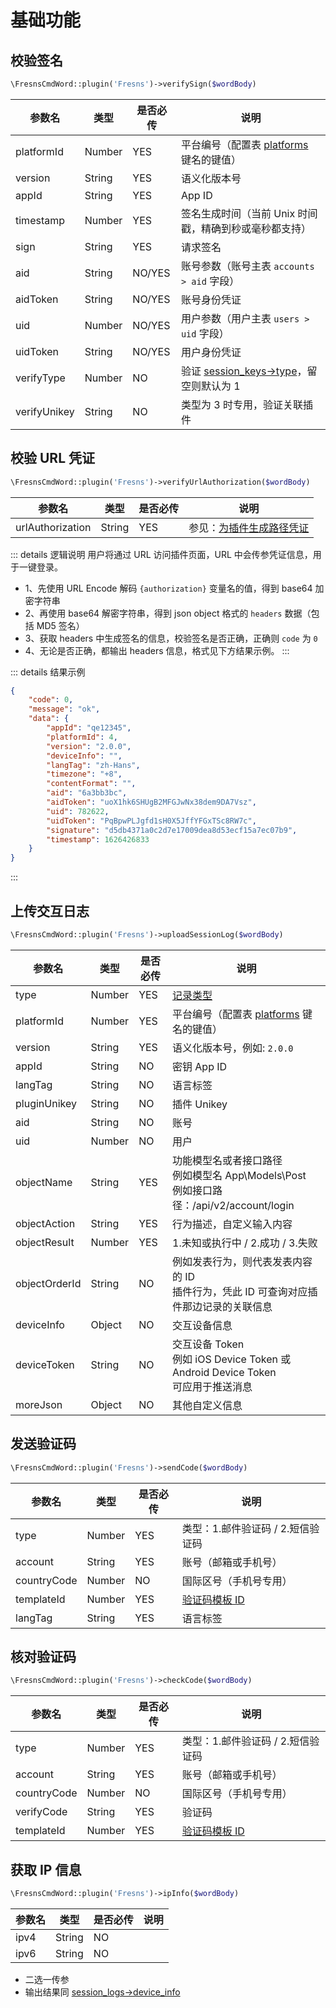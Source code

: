 # 基础功能

## 校验签名

```php
\FresnsCmdWord::plugin('Fresns')->verifySign($wordBody)
```
| 参数名 | 类型 | 是否必传 | 说明 |
| --- | --- | --- | --- |
| platformId | Number | YES | 平台编号（配置表 [platforms](../../database/dictionary/platforms.md) 键名的键值） |
| version | String | YES | 语义化版本号 |
| appId | String | YES | App ID |
| timestamp | Number | YES | 签名生成时间（当前 Unix 时间戳，精确到秒或毫秒都支持） |
| sign | String | YES | 请求签名 |
| aid | String | NO/YES | 账号参数（账号主表 `accounts > aid` 字段） |
| aidToken | String | NO/YES | 账号身份凭证 |
| uid | Number | NO/YES | 用户参数（用户主表 `users > uid` 字段） |
| uidToken | String | NO/YES | 用户身份凭证 |
| verifyType | Number | NO | 验证 [session_keys->type](../../database/systems/session-keys.md)，留空则默认为 1 |
| verifyUnikey | String | NO | 类型为 3 时专用，验证关联插件 |

## 校验 URL 凭证

```php
\FresnsCmdWord::plugin('Fresns')->verifyUrlAuthorization($wordBody)
```
| 参数名 | 类型 | 是否必传 | 说明 |
| --- | --- | --- | --- |
| urlAuthorization | String | YES | 参见：[为插件生成路径凭证](../../extensions/callback/url-authorization.md) |

::: details 逻辑说明
用户将通过 URL 访问插件页面，URL 中会传参凭证信息，用于一键登录。

- 1、先使用 URL Encode 解码 `{authorization}` 变量名的值，得到 base64 加密字符串
- 2、再使用 base64 解密字符串，得到 json object 格式的 `headers` 数据（包括 MD5 签名）
- 3、获取 headers 中生成签名的信息，校验签名是否正确，正确则 `code` 为 `0`
- 4、无论是否正确，都输出 headers 信息，格式见下方结果示例。
:::

::: details 结果示例
```json
{
    "code": 0,
    "message": "ok",
    "data": {
        "appId": "qe12345",
        "platformId": 4,
        "version": "2.0.0",
        "deviceInfo": "",
        "langTag": "zh-Hans",
        "timezone": "+8",
        "contentFormat": "",
        "aid": "6a3bb3bc",
        "aidToken": "uoX1hk6SHUgB2MFGJwNx38dem9DA7Vsz",
        "uid": 782622,
        "uidToken": "PqBpwPLJgfd1sH0X5JffYFGxTSc8RW7c",
        "signature": "d5db4371a0c2d7e17009dea8d53ecf15a7ec07b9",
        "timestamp": 1626426833
    }
}
```
:::

## 上传交互日志

```php
\FresnsCmdWord::plugin('Fresns')->uploadSessionLog($wordBody)
```
| 参数名 | 类型 | 是否必传 | 说明 |
| --- | --- | --- | --- |
| type | Number | YES | [记录类型](../../database/systems/session-logs.md#日志类型-type) |
| platformId | Number | YES | 平台编号（配置表 [platforms](../../database/dictionary/platforms.md) 键名的键值） |
| version | String | YES | 语义化版本号，例如: `2.0.0` |
| appId | String | NO | 密钥 App ID |
| langTag | String | NO | 语言标签 |
| pluginUnikey | String | NO | 插件 Unikey |
| aid | String | NO | 账号 |
| uid | Number | NO | 用户 |
| objectName | String | YES | 功能模型名或者接口路径<br>例如模型名 App\Models\Post<br>例如接口路径：/api/v2/account/login |
| objectAction | String | YES | 行为描述，自定义输入内容 |
| objectResult | Number | YES | 1.未知或执行中 / 2.成功 / 3.失败 |
| objectOrderId | String | NO | 例如发表行为，则代表发表内容的 ID<br>插件行为，凭此 ID 可查询对应插件那边记录的关联信息 |
| deviceInfo | Object | NO | 交互设备信息 |
| deviceToken | String | NO | 交互设备 Token<br>例如 iOS Device Token 或 Android Device Token<br>可应用于推送消息 |
| moreJson | Object | NO | 其他自定义信息 |

## 发送验证码

```php
\FresnsCmdWord::plugin('Fresns')->sendCode($wordBody)
```
| 参数名 | 类型 | 是否必传 | 说明 |
| --- | --- | --- | --- |
| type | Number | YES | 类型：1.邮件验证码 / 2.短信验证码 |
| account | String | YES | 账号（邮箱或手机号） |
| countryCode | Number | NO | 国际区号（手机号专用） |
| templateId | Number | YES | [验证码模板 ID](../../database/keyname/send.md#验证码模板设置) |
| langTag | String | YES | 语言标签 |

## 核对验证码

```php
\FresnsCmdWord::plugin('Fresns')->checkCode($wordBody)
```
| 参数名 | 类型 | 是否必传 | 说明 |
| --- | --- | --- | --- |
| type | Number | YES | 类型：1.邮件验证码 / 2.短信验证码 |
| account | String | YES | 账号（邮箱或手机号） |
| countryCode | Number | NO | 国际区号（手机号专用） |
| verifyCode | String | YES | 验证码 |
| templateId | Number | YES | [验证码模板 ID](../../database/keyname/send.md#验证码模板设置) |

## 获取 IP 信息

```php
\FresnsCmdWord::plugin('Fresns')->ipInfo($wordBody)
```
| 参数名 | 类型 | 是否必传 | 说明 |
| --- | --- | --- | --- |
| ipv4 | String | NO |  |
| ipv6 | String | NO |  |

- 二选一传参
- 输出结果同 [session_logs->device_info](../../database/systems/session-logs.md#设备信息-json)
